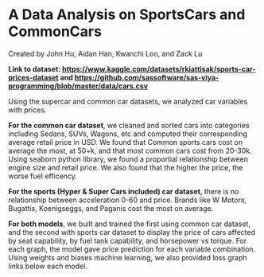 # A Data Analysis on SportsCars and CommonCars 

Created by John Hu, Aidan Han, Kwanchi Loo, and Zack Lu

**Link to dataset: https://www.kaggle.com/datasets/rkiattisak/sports-car-prices-dataset and https://github.com/sassoftware/sas-viya-programming/blob/master/data/cars.csv**

Using the supercar and common car datasets, we analyzed car variables with prices. 

**For the common car dataset**, we cleaned and sorted cars into categories including Sedans, SUVs, Wagons, etc and computed their corresponding average retail price in USD. We found that Common sports cars cost on average the most, at 50+k, and that most common cars cost from 20-30k. Using seaborn python library, we found a proportial relationship between engine size and retail price. We also found that the higher the price, the worse fuel efficency. 

**For the sports (Hyper & Super Cars included) car dataset**, there is no relationship between acceleration 0-60 and price. Brands like W Motors, Bugattis, Koenigseggs, and Paganis cost the most on average. 

**For both models**, we built and trained the first using common car dataset, and the second with sports car dataset to display the price of cars affected by seat capability, by fuel tank capability, and horsepower vs torque. For each graph, the model gave price prediction for each variable combination. Using weights and biases machine learning, we also provided loss graph links below each model. 

